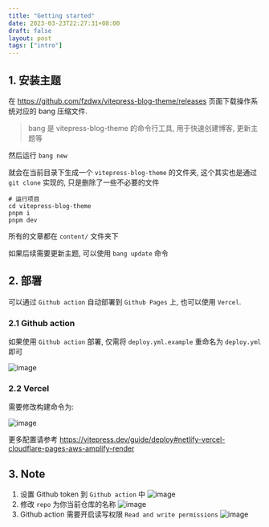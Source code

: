 ```yaml
---
title: "Getting started"
date: 2023-03-23T22:27:31+08:00
draft: false
layout: post
tags: ["intro"]
---
```


## 1. 安装主题

在 https://github.com/fzdwx/vitepress-blog-theme/releases 页面下载操作系统对应的 bang 压缩文件.

> bang 是 vitepress-blog-theme 的命令行工具, 用于快速创建博客, 更新主题等

然后运行 `bang new`

就会在当前目录下生成一个 `vitepress-blog-theme` 的文件夹, 这个其实也是通过 `git clone` 实现的, 只是删除了一些不必要的文件

```shell
# 运行项目
cd vitepress-blog-theme
pnpm i
pnpm dev
```

所有的文章都在 `content/` 文件夹下

如果后续需要更新主题, 可以使用 `bang update` 命令

## 2. 部署

可以通过 `Github action` 自动部署到 `Github Pages` 上, 也可以使用 `Vercel`.

### 2.1 Github action

如果使用 `Github action` 部署, 仅需将 `deploy.yml.example` 重命名为 `deploy.yml` 即可

![image](https://user-images.githubusercontent.com/65269574/227693247-cd247b3c-bf2d-4ceb-8f8a-9df58c8a4150.png)

### 2.2 Vercel

需要修改构建命令为:

![image](https://user-images.githubusercontent.com/65269574/227693554-f851cf22-dd51-48db-9fd5-d81446227862.png)

更多配置请参考 https://vitepress.dev/guide/deploy#netlify-vercel-cloudflare-pages-aws-amplify-render

## 3. Note

1. 设置 Github token 到 `Github action` 中
   ![image](https://user-images.githubusercontent.com/65269574/227569403-ac21c7fa-ed22-45e2-824d-1fa293ce0ac7.png)
2. 修改 `repo` 为你当前仓库的名称
   ![image](https://user-images.githubusercontent.com/65269574/227692648-79b74a2e-b597-40a3-a7c0-6acc85a75d5a.png)
3. Github action 需要开启读写权限 `Read and write permissions`
   ![image](https://user-images.githubusercontent.com/65269574/227569746-8e615cca-69f4-488c-a1a9-5849eb40327f.png)
